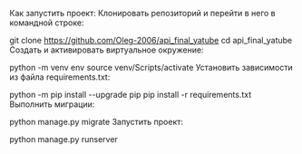 Как запустить проект:
Клонировать репозиторий и перейти в него в командной строке:

git clone https://github.com/Oleg-2006/api_final_yatube
cd api_final_yatube
Cоздать и активировать виртуальное окружение:

python -m venv env
source venv/Scripts/activate
Установить зависимости из файла requirements.txt:

python -m pip install --upgrade pip
pip install -r requirements.txt
Выполнить миграции:

python manage.py migrate
Запустить проект:

python manage.py runserver
